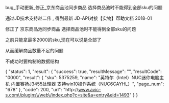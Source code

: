 

bug_手动更新_修正_京东商品池同步商品 选择商品池时不能得到全部sku的问题

通过JD技术支持赵二伟 , 得到最新 JD-API对接【实物】帮助文档 2018-01 

修正了 京东商品池同步商品 选择商品池时不能得到全部sku的问题

之前只能拿最多2000的sku,现在可以说是全部了

从而缓解商品数量不足的问题


不成功时要构制的数据结构

{
    "status": 1,
    "result": {
        "success": true,
        "resultMessage": "",
        "resultCode": "0000",
        "result": {
            "sku": 5375259,
            "name": "英特尔（Intel）NUC迷你电脑主机 内置赛扬J3455处理器 支持win10操作系统（NUC6CAYHL）",
            "page_num": "678"
        },
        "code": 200,
        "url": "http:\/\/www.avic-s.com\/plugins\/web\/index.php?c=site&a=entry&eid=1493"
    }
}